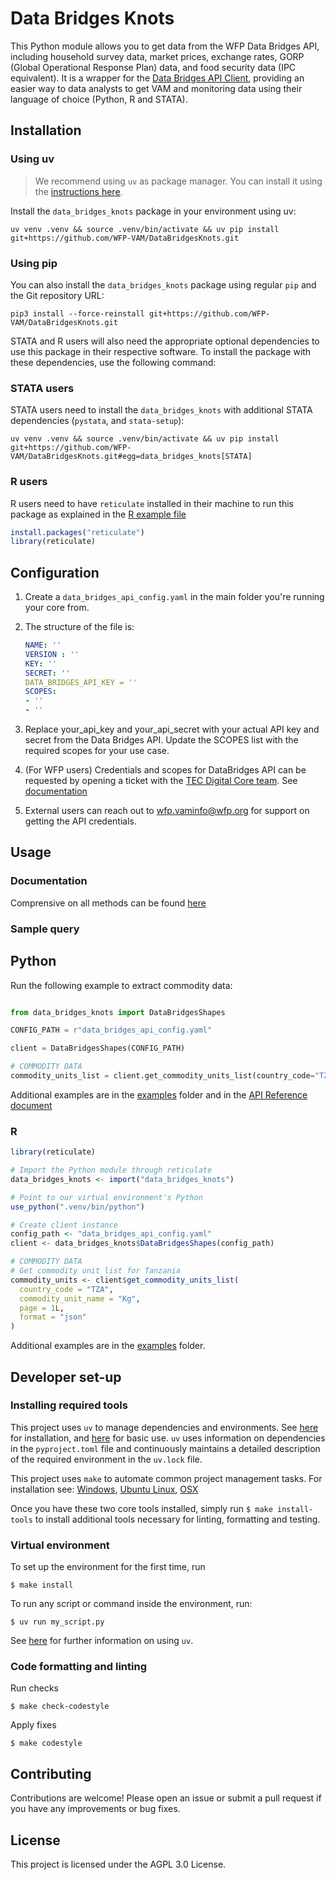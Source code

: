 # Data Bridges Knots

This Python module allows you to get data from the WFP Data Bridges API, including household survey data, market prices, exchange rates, GORP (Global Operational Response Plan) data, and food security data (IPC equivalent). It is a wrapper for the [Data Bridges API Client](https://github.com/WFP-VAM/DataBridgesAPI), providing an easier way to data analysts to get VAM and monitoring data using their language of choice (Python, R and STATA).

## Installation

### Using uv
>  We recommend using `uv` as package manager. You can install it using the [instructions here](https://docs.astral.sh/uv/getting-started/installation/). 

Install the `data_bridges_knots` package in your environment using uv:

```
uv venv .venv && source .venv/bin/activate && uv pip install git+https://github.com/WFP-VAM/DataBridgesKnots.git
```

### Using pip
You can also install the `data_bridges_knots` package using regular `pip` and the Git repository URL:

```
pip3 install --force-reinstall git+https://github.com/WFP-VAM/DataBridgesKnots.git
```

STATA and R users will also need the appropriate optional dependencies to use this package in their respective software. To install the package with these dependencies, use the following command:

### STATA users

STATA users need to install the `data_bridges_knots` with additional STATA dependencies (`pystata`, and `stata-setup`):

```
uv venv .venv && source .venv/bin/activate && uv pip install git+https://github.com/WFP-VAM/DataBridgesKnots.git#egg=data_bridges_knots[STATA]
```

### R users

R users need to have `reticulate` installed in their machine to run this package as explained in the [R example file](examples/example_R.R)

```R
install.packages("reticulate")
library(reticulate)
```

## Configuration
1. Create a ```data_bridges_api_config.yaml``` in the main folder you're running your core from.
2. The structure of the file is: 

    ```yaml
    NAME: ''
    VERSION : ''
    KEY: ''
    SECRET: ''
    DATA_BRIDGES_API_KEY = ''
    SCOPES:
    - ''
    - ''
    ```
1. Replace your_api_key and your_api_secret with your actual API key and secret from the Data Bridges API. Update the SCOPES list with the required scopes for your use case.
2. (For WFP users) Credentials and scopes for DataBridges API can be requested by opening a ticket with the [TEC Digital Core team](https://dev.azure.com/worldfoodprogramme/Digital%20Core/_workitems). See [documentation](https://docs.api.wfp.org/consumers/index.html#application-accounts)
3. External users can reach out to [wfp.vaminfo@wfp.org](mailto:wfp.vaminfo@wfp.org) for support on getting the API credentials.


## Usage
### Documentation
Comprensive on all methods can be found [here](https://wfp-vam.github.io/DataBridgesKnots/reference/)

### Sample query

## Python

Run the following example to extract commodity data: 
```python

from data_bridges_knots import DataBridgesShapes

CONFIG_PATH = r"data_bridges_api_config.yaml"

client = DataBridgesShapes(CONFIG_PATH)

# COMMODITY DATA
commodity_units_list = client.get_commodity_units_list(country_code="TZA", commodity_unit_name="Kg", page=1, format='json')

```
Additional examples are in the [examples](https://github.com/WFP-VAM/DataBridgesKnots/tree/main/examples) folder and in the [API Reference document](https://wfp-vam.github.io/DataBridgesKnots/reference/)

### R 

```R
library(reticulate)

# Import the Python module through reticulate
data_bridges_knots <- import("data_bridges_knots")

# Point to our virtual environment's Python
use_python(".venv/bin/python")

# Create client instance
config_path <- "data_bridges_api_config.yaml"
client <- data_bridges_knots$DataBridgesShapes(config_path)

# COMMODITY DATA
# Get commodity unit list for Tanzania
commodity_units <- client$get_commodity_units_list(
  country_code = "TZA",
  commodity_unit_name = "Kg",
  page = 1L,
  format = "json"
)
```

Additional examples are in the [examples](https://github.com/WFP-VAM/DataBridgesKnots/tree/main/examples) folder.

## Developer set-up


### Installing required tools

This project uses `uv` to manage dependencies and environments. See [here](https://docs.astral.sh/uv/getting-started/installation/) for installation, and [here](https://docs.astral.sh/uv/guides/projects/) for basic use.
`uv` uses information on dependencies in the `pyproject.toml` file and continuously maintains a detailed description of the required environment in the `uv.lock` file. 

This project uses `make` to automate common project management tasks. For installation see: [Windows](https://leangaurav.medium.com/how-to-setup-install-gnu-make-on-windows-324480f1da69), [Ubuntu Linux](https://linuxhint.com/install-make-ubuntu/), [OSX](https://formulae.brew.sh/formula/make)

Once you have these two core tools installed, simply run `$ make install-tools` to install additional tools necessary for linting, formatting and testing.

### Virtual environment
To set up the environment for the first time, run

```commandline
$ make install
```

To run any script or command inside the environment, run:

```commandline
$ uv run my_script.py
```
See [here](https://docs.astral.sh/uv/guides/projects/) for further information on using `uv`.

### Code formatting and linting

Run checks

```commandline
$ make check-codestyle
```

Apply fixes

```commandline
$ make codestyle
```

## Contributing
Contributions are welcome! Please open an issue or submit a pull request if you have any improvements or bug fixes.

## License
This project is licensed under the AGPL 3.0 License.

